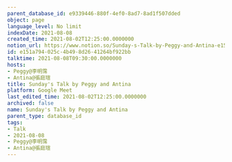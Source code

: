 ```yaml
---
parent_database_id: e9339446-880f-4ef0-8ad7-8ad1f507dded
object: page
language_level: No limit
indexDate: 2021-08-08
created_time: 2021-08-02T12:25:00.0000000
notion_url: https://www.notion.so/Sunday-s-Talk-by-Peggy-and-Antina-e151a794025c4b498d2641264bf922bb
id: e151a794-025c-4b49-8d26-41264bf922bb
talktime: 2021-08-08T09:30:00.0000000
hosts:
- Peggy@李明霈
- Antina@張庭瑄
title: Sunday's Talk by Peggy and Antina
platform: Google Meet
last_edited_time: 2021-08-02T12:25:00.0000000
archived: false
name: Sunday's Talk by Peggy and Antina
parent_type: database_id
tags:
- Talk
- 2021-08-08
- Peggy@李明霈
- Antina@張庭瑄
---
```







